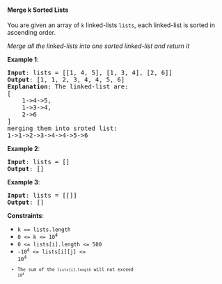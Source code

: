 #### Merge k Sorted Lists

You are given an array of `k` linked-lists `lists`, each linked-list is sorted
in ascending order.

_Merge all the linked-lists into one sorted linked-list and return it_

**Example 1**:

<pre><b>Input</b>: lists = [[1, 4, 5], [1, 3, 4], [2, 6]]
<b>Output</b>: [1, 1, 2, 3, 4, 4, 5, 6]
<b>Explanation</b>: The linked-list are:
[
    1->4->5,
    1->3->4,
    2->6
]
merging them into sroted list:
1->1->2->3->4->4->5->6
</pre>

**Example 2**:

<pre><b>Input</b>: lists = []
<b>Output</b>: []
</pre>

**Example 3**:

<pre><b>Input</b>: lists = [[]]
<b>Output</b>: []
</pre>

**Constraints**:

- `k == lists.length`
- <code>0 <= k <= 10<sup>4</sup></code>
- `0 <= lists[i].length <= 500`
- <code>-10<sup>4</sup> <= lists[i][j] <= 10<sup>4</sup><code>
- The sum of the `lists[i].length` will not exceed <code>10<sup>4</sup></code>
